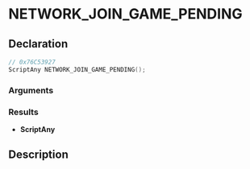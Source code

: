# NETWORK_JOIN_GAME_PENDING

## Declaration
```cpp
// 0x76C53927
ScriptAny NETWORK_JOIN_GAME_PENDING();
```

### Arguments

### Results
- **ScriptAny**

## Description
